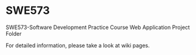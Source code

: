 # SWE573
SWE573-Software Development Practice Course Web Application Project Folder

For detailed information, please take a look at wiki pages.
